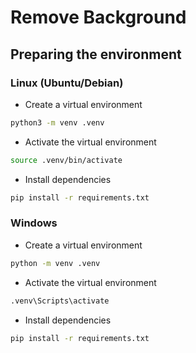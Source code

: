 # Remove Background

## Preparing the environment

### Linux (Ubuntu/Debian)

- Create a virtual environment

```bash
python3 -m venv .venv
```

- Activate the virtual environment

```bash
source .venv/bin/activate
```

- Install dependencies

```bash
pip install -r requirements.txt
```

### Windows

- Create a virtual environment

```bash
python -m venv .venv
```

- Activate the virtual environment

```bash
.venv\Scripts\activate
```

- Install dependencies

```bash
pip install -r requirements.txt
```
